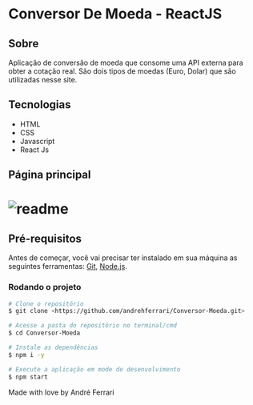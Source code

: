 <h1>Conversor De Moeda - ReactJS</h1>

## Sobre
<p>Aplicação de conversão de moeda que consome uma API externa para obter a cotação real. São dois tipos de moedas (Euro, Dolar) que são utilizadas nesse site.</p>

## Tecnologias 
- HTML
- CSS
- Javascript
- React Js

## Página principal
<h1>
    <img alt='readme' title='readme' src='./public/gifs/home.gif'/>
</h1>


## Pré-requisitos
Antes de começar, você vai precisar ter instalado em sua máquina as seguintes ferramentas:
[Git](https://git-scm.com), [Node.js](https://nodejs.org/en/).


### Rodando o projeto

```bash
# Clone o repositório
$ git clone <https://github.com/andrehferrari/Conversor-Moeda.git>

# Acesse a pasta do repositório no terminal/cmd
$ cd Conversor-Moeda

# Instale as dependências
$ npm i -y

# Execute a aplicação em mode de desenvolvimento
$ npm start
```

Made with love by André Ferrari